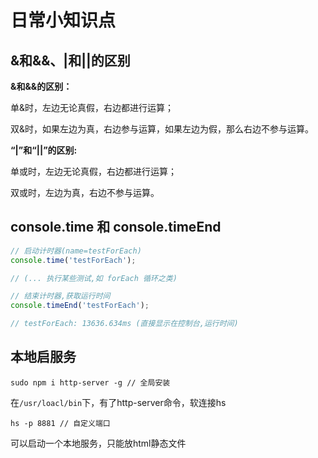 # 日常小知识点

## &和&&、|和||的区别

**&和&&的区别：**

单&时，左边无论真假，右边都进行运算；

双&时，如果左边为真，右边参与运算，如果左边为假，那么右边不参与运算。

**“|”和“||”的区别:**

单或时，左边无论真假，右边都进行运算；

双或时，左边为真，右边不参与运算。

## console.time 和 console.timeEnd 

```js
// 启动计时器(name=testForEach)
console.time('testForEach');

// (... 执行某些测试,如 forEach 循环之类)

// 结束计时器,获取运行时间
console.timeEnd('testForEach');

// testForEach: 13636.634ms (直接显示在控制台,运行时间)
```

## 本地启服务

```
sudo npm i http-server -g // 全局安装
```

在`/usr/loacl/bin`下，有了http-server命令，软连接hs

```
hs -p 8881 // 自定义端口
```

可以启动一个本地服务，只能放html静态文件